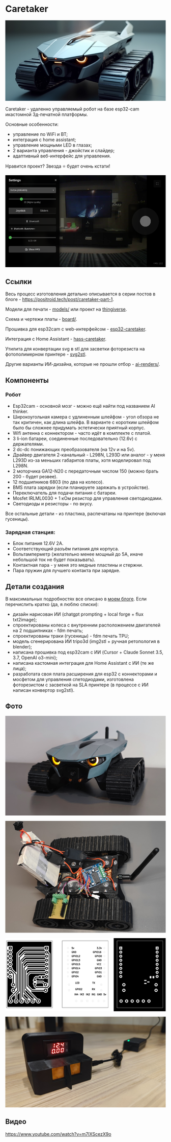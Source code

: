 # Caretaker

![ИИ-дизайн](images/01-design.jpg)

Caretaker - удаленно управляемый робот на базе esp32-cam икастомной 3д-печатной платформы.

Основные особенности:

* управление по WiFi и BT;
* интеграция с home assistant;
* управление мощными LED в глазах;
* 2 варианта управления - джойстик и слайдер;
* адаптивный веб-интерфейс для управления.

Нравится проект? Звезда ⭐ будет очень кстати!

![02-interface](images/02-interface.png)

## Ссылки

Весь процесс изготовления детально описывается в серии постов в блоге - https://positroid.tech/post/caretaker-part-1.

Модели для печати - [models/](models) или проект на [thingiverse](https://www.thingiverse.com/thing:7004446).

Схема и чертежи платы - [board/](board).

Прошивка для esp32cam с web-интерфейсом - [esp32-caretaker](https://github.com/positron48/esp32-caretaker).

Интеграция с Home Assistant - [hass-caretaker](https://github.com/positron48/hass-caretaker).

Утилита для конвертации svg в stl для засветки фоторезиста на фотополимерном принтере - [svg2stl](https://github.com/positron48/svg2stl).

Другие варианты ИИ-дизайна, которые не прошли отбор - [ai-renders/](ai-renders).

## Компоненты

### Робот

* Esp32cam - основной мозг - можно ещё найти под названием AI thinker.
* Широкоугольная камера с удлиненным шлейфом - угол обзора не так критичен, как длина шлейфа. В варианте с коротким шлейфом было бы сложнее придумать эстетически приятный корпус.
* Wifi антенна с коннектором - часто идёт в комплекте с платой.
* 3 li-ion батареи, соединенные последовательно (12.6v) с держателями.
* 2 dc-dc понижающих преобразователя (на 12v и на 5v).
* Драйвер двигателя 2-канальный - L298N, L293D или аналог - у меня L293D из-за меньших габаритов платы, хотя моделировал под L298N.
* 2 моторчика GA12-N20 с передаточным числом 150 (можно брать 200 - будет резвее).
* 12 подшипников 6803 (по два на колесо).
* BMS плата зарядки (если планируете заряжать в устройстве). 
* Переключатель для подачи питания с батареи.
* Mosfet IRLML0030 + 1 кОм резистор для управления светодиодами.
* Светодиоды и резисторы - по вкусу.

Все остальные детали - из пластика, распечатаны на принтере (включая гусеницы).

### Зарядная станция:

* Блок питания 12.6V 2A.
* Соответствующий разъём питания для корпуса.
* Вольтамперметр (желательно менее мощный до 5А, иначе небольшой ток не будет показывать).
* Контактная пара - у меня это медные пластины и стержни.
* Пара пружин для лучшего контакта при зарядке.

## Детали создания

В максимальных подробностях все описано в [моем блоге](https://positroid.tech/post/caretaker-part-1). Если перечислить кратко (да, я люблю списки):

* дизайн нарисован ИИ (chatgpt prompting + local forge + flux txt2image);
* спроектированы колеса с внутренним расположением двигателей на 2 подшипниках - fdm печать;
* спроектированы траки (гусеницы) - fdm печать TPU;
* модель сгенерирована ИИ tripo3d (img2stl + ручная ретопология в blender);
* написана прошивка под esp32cam с ИИ (Cursor + Claude Sonnet 3.5, 3.7, OpenAI o3-mini);
* написана кастомная интеграция для Home Assistant с ИИ (те же лица);
* разработата своя плата расширения для esp32 с коннекторами и мосфетом для управления спетодиодами, изготовлена фоторезистом с засветкой на SLA принтере (в процессе с ИИ написан конвертор svg2stl).

## Фото

![Implementation](images/03-real.jpg)

![Scattered insides](images/08-deep%20inside.jpg)

![Custom board](images/09-custom-board.jpg)

![Charging](images/10-charger.jpg)

## Видео

https://www.youtube.com/watch?v=m7IXScezX9o
